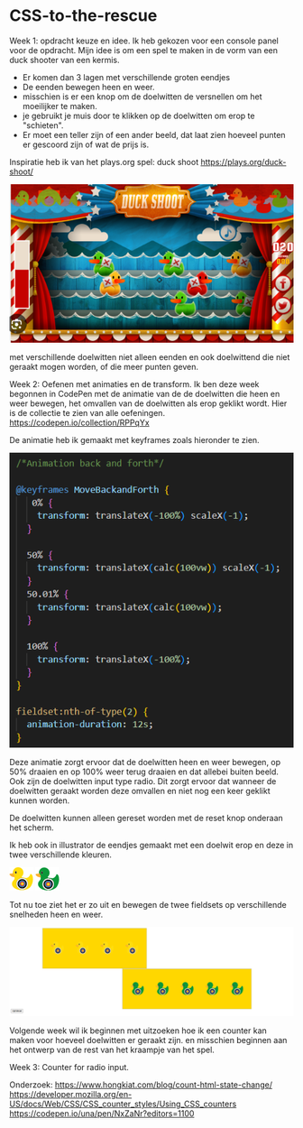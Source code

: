# CSS-to-the-rescue

Week 1: opdracht keuze en idee.
Ik heb gekozen voor een console panel voor de opdracht.
Mijn idee is om een spel te maken in de vorm van een duck shooter van een kermis.
- Er komen dan 3 lagen met verschillende groten eendjes
- De eenden bewegen heen en weer.
- misschien is er een knop om de doelwitten de versnellen om het moeilijker te maken.
- je gebruikt je muis door te klikken op de doelwitten om erop te "schieten".
- Er moet een teller zijn of een ander beeld, dat laat zien hoeveel punten er gescoord zijn of wat de prijs is.

Inspiratie heb ik van het plays.org spel: duck shoot
<a>https://plays.org/duck-shoot/</a>

<img src="inspiratie/Duck shoot.png" alt="Duckshootfoto">

met verschillende doelwitten niet alleen eenden en ook doelwittend die niet geraakt mogen worden, of die meer punten geven.



Week 2: Oefenen met animaties en de transform.
Ik ben deze week begonnen in CodePen met de animatie van de de doelwitten die heen en weer bewegen, het omvallen van de doelwitten als erop geklikt wordt. Hier is de collectie te zien van alle oefeningen.
https://codepen.io/collection/RPPqYx

De animatie heb ik gemaakt met keyframes zoals hieronder te zien.

<img src="Afbeeldingen/keyframes.png">

Deze animatie zorgt ervoor dat de doelwitten heen en weer bewegen, op 50% draaien en op 100% weer terug draaien en dat allebei buiten beeld.
Ook zijn de doelwitten input type radio. Dit zorgt ervoor dat wanneer de doelwitten geraakt worden deze omvallen en niet nog een keer geklikt kunnen worden.

De doelwitten kunnen alleen gereset worden met de reset knop onderaan het scherm.

Ik heb ook in illustrator de eendjes gemaakt met een doelwit erop en deze in twee verschillende kleuren.

<img src="Afbeeldingen/Geel-eendje.png"> <img src="Afbeeldingen/Groen-eendje.png">

Tot nu toe ziet het er zo uit en bewegen de twee fieldsets op verschillende snelheden heen en weer.

<img src="Afbeeldingen/Week2-stand-van-zaken.png">

Volgende week wil ik beginnen met uitzoeken hoe ik een counter kan maken voor hoeveel doelwitten er geraakt zijn.
en misschien beginnen aan het ontwerp van de rest van het kraampje van het spel.


Week 3: Counter for radio input.

Onderzoek:
https://www.hongkiat.com/blog/count-html-state-change/
https://developer.mozilla.org/en-US/docs/Web/CSS/CSS_counter_styles/Using_CSS_counters
https://codepen.io/una/pen/NxZaNr?editors=1100

